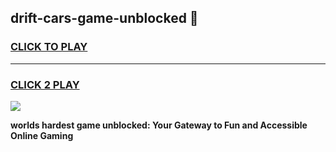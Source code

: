 
## drift-cars-game-unblocked 👋
<h3>
<a href="https://premium.freeplayer.one?title=drift-cars-game-unblocked&ref=14F">CLICK TO PLAY</a></h3>
<hr>

<h3>
<a href="https://premium.freeplayer.one?title=drift-cars-game-unblocked&ref=14F">CLICK 2 PLAY</a>
  
</h3>

<a href="https://premium.freeplayer.one?title=drift-cars-game-unblocked&ref=12F/"><img src="https://clearcache.store/games.png"></a>


**worlds hardest game unblocked: Your Gateway to Fun and Accessible Online Gaming**

